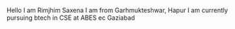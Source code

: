  Hello I am Rimjhim Saxena 
 I am from Garhmukteshwar, Hapur 
 I am currently pursuing btech in CSE at ABES ec Gaziabad
 
